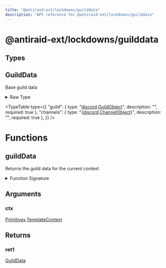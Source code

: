 ```yaml
---
title: "@antiraid-ext/lockdowns/guilddata"
description: "API reference for @antiraid-ext/lockdowns/guilddata"
---
```


<div id="@antiraid-ext/lockdowns/guilddata"></div>

# @antiraid-ext/lockdowns/guilddata

<div id="Types"></div>

## Types

<div id="GuildData"></div>

## GuildData

Base guild data

<details>
<summary>Raw Type</summary>

```luau
--- Base guild data
type GuildData = {
	guild: discord.GuildObject,

	channels: {discord.ChannelObject}
}
```

</details>

<TypeTable
	type={{
		"guild": {
			type: "[discord](#module.discord).[GuildObject](#GuildObject)",
			description: "",
			required: true
		},
		"channels": {
			type: "\{[discord](#module.discord).[ChannelObject](#ChannelObject)\}",
			description: "",
			required: true
		},
	}}
/>
<div id="Functions"></div>

# Functions

<div id="guildData"></div>

## guildData

Returns the guild data for the current context

<details>
<summary>Function Signature</summary>

```luau
--- Returns the guild data for the current context
function guildData(ctx: Primitives.TemplateContext) -> GuildData end
```

</details>

<div id="Arguments"></div>

## Arguments

<div id="ctx"></div>

### ctx

[Primitives](#module.Primitives).[TemplateContext](#TemplateContext)



<div id="Returns"></div>

## Returns

<div id="ret1"></div>

### ret1

[GuildData](#GuildData)